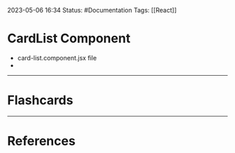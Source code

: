2023-05-06 16:34
Status: #Documentation 
Tags: [[React]]

# CardList Component

* card-list.component.jsx file
* 






___
# Flashcards



---
# References
